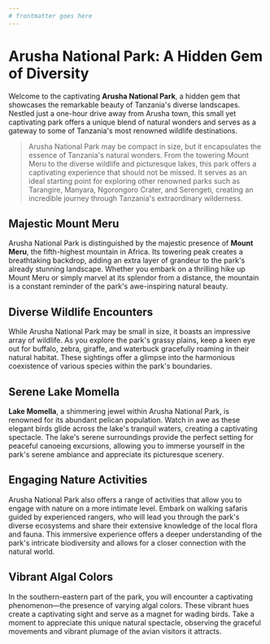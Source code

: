 ```yaml
---
# frontmatter goes here
---
```


# Arusha National Park: A Hidden Gem of Diversity

Welcome to the captivating **Arusha National Park**, a hidden gem that showcases the remarkable beauty of Tanzania's diverse landscapes. Nestled just a one-hour drive away from Arusha town, this small yet captivating park offers a unique blend of natural wonders and serves as a gateway to some of Tanzania's most renowned wildlife destinations.

> Arusha National Park may be compact in size, but it encapsulates the essence of Tanzania's natural wonders. From the towering Mount Meru to the diverse wildlife and picturesque lakes, this park offers a captivating experience that should not be missed. It serves as an ideal starting point for exploring other renowned parks such as Tarangire, Manyara, Ngorongoro Crater, and Serengeti, creating an incredible journey through Tanzania's extraordinary wilderness.

## Majestic Mount Meru

Arusha National Park is distinguished by the majestic presence of **Mount Meru**, the fifth-highest mountain in Africa. Its towering peak creates a breathtaking backdrop, adding an extra layer of grandeur to the park's already stunning landscape. Whether you embark on a thrilling hike up Mount Meru or simply marvel at its splendor from a distance, the mountain is a constant reminder of the park's awe-inspiring natural beauty.

## Diverse Wildlife Encounters

While Arusha National Park may be small in size, it boasts an impressive array of wildlife. As you explore the park's grassy plains, keep a keen eye out for buffalo, zebra, giraffe, and waterbuck gracefully roaming in their natural habitat. These sightings offer a glimpse into the harmonious coexistence of various species within the park's boundaries.

## Serene Lake Momella

**Lake Momella**, a shimmering jewel within Arusha National Park, is renowned for its abundant pelican population. Watch in awe as these elegant birds glide across the lake's tranquil waters, creating a captivating spectacle. The lake's serene surroundings provide the perfect setting for peaceful canoeing excursions, allowing you to immerse yourself in the park's serene ambiance and appreciate its picturesque scenery.

## Engaging Nature Activities

Arusha National Park also offers a range of activities that allow you to engage with nature on a more intimate level. Embark on walking safaris guided by experienced rangers, who will lead you through the park's diverse ecosystems and share their extensive knowledge of the local flora and fauna. This immersive experience offers a deeper understanding of the park's intricate biodiversity and allows for a closer connection with the natural world.

## Vibrant Algal Colors

In the southern-eastern part of the park, you will encounter a captivating phenomenon—the presence of varying algal colors. These vibrant hues create a captivating sight and serve as a magnet for wading birds. Take a moment to appreciate this unique natural spectacle, observing the graceful movements and vibrant plumage of the avian visitors it attracts.

